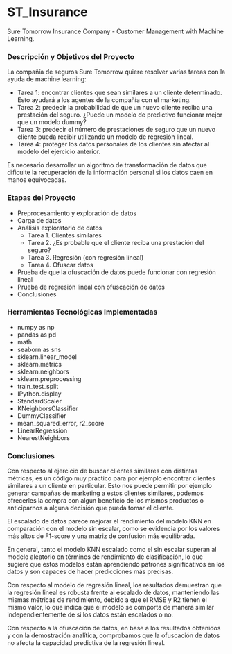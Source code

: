 # ST_Insurance
Sure Tomorrow Insurance Company - Customer Management with Machine Learning.

### Descripción y Objetivos del Proyecto

La compañía de seguros Sure Tomorrow quiere resolver varias tareas con la ayuda de machine learning:

  - Tarea 1: encontrar clientes que sean similares a un cliente determinado. Esto ayudará a los agentes de la compañía con el marketing.
  - Tarea 2: predecir la probabilidad de que un nuevo cliente reciba una prestación del seguro. ¿Puede un modelo de predictivo funcionar mejor que un modelo dummy?
  - Tarea 3: predecir el número de prestaciones de seguro que un nuevo cliente pueda recibir utilizando un modelo de regresión lineal.
  - Tarea 4: proteger los datos personales de los clientes sin afectar al modelo del ejercicio anterior.

Es necesario desarrollar un algoritmo de transformación de datos que dificulte la recuperación de la información personal si los datos caen en manos equivocadas. 

### Etapas del Proyecto
  - Preprocesamiento y exploración de datos
  - Carga de datos
  - Análisis exploratorio de datos
    - Tarea 1. Clientes similares
    - Tarea 2. ¿Es probable que el cliente reciba una prestación del seguro?
    - Tarea 3. Regresión (con regresión lineal)
    - Tarea 4. Ofuscar datos
  - Prueba de que la ofuscación de datos puede funcionar con regresión lineal
  - Prueba de regresión lineal con ofuscación de datos
  - Conclusiones

### Herramientas Tecnológicas Implementadas

  - numpy as np
  - pandas as pd
  - math
  - seaborn as sns
  - sklearn.linear_model
  - sklearn.metrics
  - sklearn.neighbors
  - sklearn.preprocessing
  - train_test_split
  - IPython.display
  - StandardScaler
  - KNeighborsClassifier
  - DummyClassifier
  - mean_squared_error, r2_score
  - LinearRegression
  - NearestNeighbors

### Conclusiones

Con respecto al ejercicio de buscar clientes similares con distintas métricas, es un código muy práctico para por ejemplo encontrar clientes similares a un cliente en particular. Esto nos puede permitir por ejemplo generar campañas de marketing a estos clientes similares, podemos ofrecerles la compra con algún beneficio de los mismos productos o anticiparnos a alguna decisión que pueda tomar el cliente.

El escalado de datos parece mejorar el rendimiento del modelo KNN en comparación con el modelo sin escalar, como se evidencia por los valores más altos de F1-score y una matriz de confusión más equilibrada.

En general, tanto el modelo KNN escalado como el sin escalar superan al modelo aleatorio en términos de rendimiento de clasificación, lo que sugiere que estos modelos están aprendiendo patrones significativos en los datos y son capaces de hacer predicciones más precisas.

Con respecto al modelo de regresión lineal, los resultados demuestran que la regresión lineal es robusta frente al escalado de datos, manteniendo las mismas métricas de rendimiento, debido a que el RMSE y R2 tienen el mismo valor, lo que indica que el modelo se comporta de manera similar independientemente de si los datos están escalados o no.

Con respecto a la ofuscación de datos, en base a los resultados obtenidos y con la demostración analítica, comprobamos que la ofuscación de datos no afecta la capacidad predictiva de la regresión lineal.

